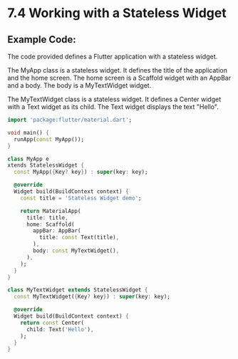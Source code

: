 # 7.4 Working with a Stateless Widget

## Example Code:

The code provided defines a Flutter application with a stateless widget.

The MyApp class is a stateless widget. 
It defines the title of the application and the home screen. 
The home screen is a Scaffold widget with an AppBar and a body. 
The body is a MyTextWidget widget.

The MyTextWidget class is a stateless widget. 
It defines a Center widget with a Text widget as its child. 
The Text widget displays the text "Hello".

```dart
import 'package:flutter/material.dart';

void main() {
  runApp(const MyApp());
}

class MyApp e
xtends StatelessWidget {
  const MyApp({Key? key}) : super(key: key);

  @override
  Widget build(BuildContext context) {
    const title = 'Stateless Widget demo';

    return MaterialApp(
      title: title,
      home: Scaffold(
        appBar: AppBar(
          title: const Text(title),
        ),
        body: const MyTextWidget(),
      ),
    );
  }
}

class MyTextWidget extends StatelessWidget {
  const MyTextWidget({Key? key}) : super(key: key);

  @override
  Widget build(BuildContext context) {
    return const Center(
      child: Text('Hello'),
    );
  }
}
```
